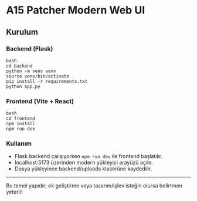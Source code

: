 # A15 Patcher Modern Web UI

## Kurulum

### Backend (Flask)
```
bash
cd backend
python -m venv venv
source venv/bin/activate
pip install -r requirements.txt
python app.py
```

### Frontend (Vite + React)
```
bash
cd frontend
npm install
npm run dev
```

### Kullanım
- Flask backend çalışıyorken `npm run dev` ile frontend başlatılır.
- localhost:5173 üzerinden modern yükleyici arayüzü açılır.
- Dosya yükleyince backend/uploads klasörüne kaydedilir.

---

Bu temel yapıdır; ek geliştirme veya tasarım/işlev isteğin olursa belirtmen yeterli!